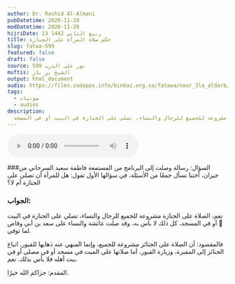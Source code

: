 ```yaml
---
author: Dr. Rashid Al-Almani
pubDatetime: 2020-11-28
modDatetime: 2020-11-28
hijriDate: 13 ربيع الثاني 1442
title: حكم صلاة المرأة على الجنازة
slug: fatwa-599
featured: false
draft: false
source: نور على الدرب 599
muftis: الشيخ بن باز
output: html_document
audio: https://files.zadapps.info/binbaz.org.sa/fatawa/nour_3la_aldarb/nour_599/59907.mp3
tags:
  - صوتيات
  - audios
description:
  الصلاة على الجنازة مشروعة للجميع للرجال والنساء، تصلي على الجنازة في البيت أو في المسجد
---
```


<audio controls>
 <source src="https://files.zadapps.info/binbaz.org.sa/fatawa/nour_3la_aldarb/nour_599/59907.mp3" type="audio/mpeg"/><p>Your browser does not support the audio element.</p>
</audio>

###السؤال:
رسالة وصلت إلى البرنامج من المستمعة فاطمة سعيد السرحاني من جيزان، أختنا تسأل جمعًا من الأسئلة، في سؤالها الأول تقول: هل للمرأة أن تصلي على الجنازة أم لا؟

### الجواب:
نعم، الصلاة على الجنازة مشروعة للجميع للرجال والنساء، تصلي على الجنازة في البيت أو في المسجد، كل ذلك لا بأس به، وقد صلت عائشة والنساء على سعد بن أبي وقاص  لما توفي.

فالمقصود: أن الصلاة على الجنائز مشروعة للجميع، وإنما المنهي عنه ذهابها للقبور، اتباع الجنائز إلى المقبرة، وزيارة القبور، أما صلاتها على الميت في مسجد أو في مصلى أو في بيت أهله فلا بأس بذلك. نعم.

المقدم: جزاكم الله خيرًا.
